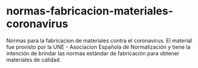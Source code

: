 # normas-fabricacion-materiales-coronavirus
Normas para la fabricacion de materiales contra el coronavirus. El material fue provisto por la UNE - Asociacion Española de Normalización y tiene la intención de brindar las normas estándar de fabricación para obtener materiales de calidad.
